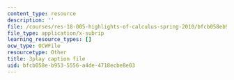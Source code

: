 ```yaml
---
content_type: resource
description: ''
file: /courses/res-18-005-highlights-of-calculus-spring-2010/bfcb058eb9535556a4de4718ecbe8e03_FtQl1gAo12E.vtt
file_type: application/x-subrip
learning_resource_types: []
ocw_type: OCWFile
resourcetype: Other
title: 3play caption file
uid: bfcb058e-b953-5556-a4de-4718ecbe8e03
---
```

